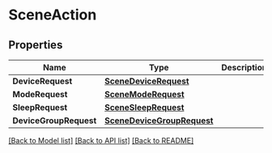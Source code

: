 # SceneAction

## Properties

Name | Type | Description | Notes
------------ | ------------- | ------------- | -------------
**DeviceRequest** | [**SceneDeviceRequest**](SceneDeviceRequest.md) |  | [optional] 
**ModeRequest** | [**SceneModeRequest**](SceneModeRequest.md) |  | [optional] 
**SleepRequest** | [**SceneSleepRequest**](SceneSleepRequest.md) |  | [optional] 
**DeviceGroupRequest** | [**SceneDeviceGroupRequest**](SceneDeviceGroupRequest.md) |  | [optional] 

[[Back to Model list]](../README.md#documentation-for-models) [[Back to API list]](../README.md#documentation-for-api-endpoints) [[Back to README]](../README.md)


